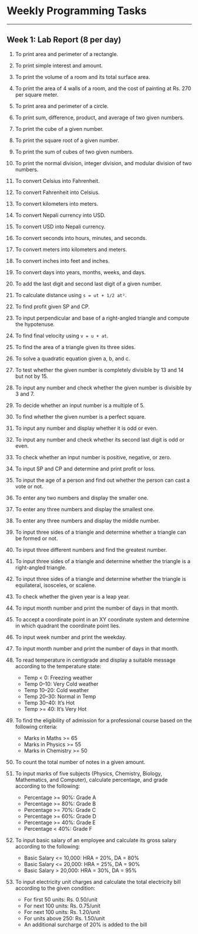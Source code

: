 # Weekly Programming Tasks

---

## Week 1: Lab Report (8 per day)

1. To print area and perimeter of a rectangle.  
2. To print simple interest and amount.  
3. To print the volume of a room and its total surface area.  
4. To print the area of 4 walls of a room, and the cost of painting at Rs. 270 per square meter.  
5. To print area and perimeter of a circle.  
6. To print sum, difference, product, and average of two given numbers.  
7. To print the cube of a given number.  
8. To print the square root of a given number.  
9. To print the sum of cubes of two given numbers.  
10. To print the normal division, integer division, and modular division of two numbers.  
11. To convert Celsius into Fahrenheit.  
12. To convert Fahrenheit into Celsius.  
13. To convert kilometers into meters.  
14. To convert Nepali currency into USD.  
15. To convert USD into Nepali currency.  
16. To convert seconds into hours, minutes, and seconds.  
17. To convert meters into kilometers and meters.  
18. To convert inches into feet and inches.  
19. To convert days into years, months, weeks, and days.  
20. To add the last digit and second last digit of a given number.  
21. To calculate distance using `s = ut + 1/2 at²`.  
22. To find profit given SP and CP.  
23. To input perpendicular and base of a right-angled triangle and compute the hypotenuse.  
24. To find final velocity using `v = u + at`.  
25. To find the area of a triangle given its three sides.  
26. To solve a quadratic equation given a, b, and c.  
27. To test whether the given number is completely divisible by 13 and 14 but not by 15.  
28. To input any number and check whether the given number is divisible by 3 and 7.  
29. To decide whether an input number is a multiple of 5.  
30. To find whether the given number is a perfect square.  
31. To input any number and display whether it is odd or even.  
32. To input any number and check whether its second last digit is odd or even.  
33. To check whether an input number is positive, negative, or zero.  
34. To input SP and CP and determine and print profit or loss.  
35. To input the age of a person and find out whether the person can cast a vote or not.  
36. To enter any two numbers and display the smaller one.  
37. To enter any three numbers and display the smallest one.  
38. To enter any three numbers and display the middle number.  
39. To input three sides of a triangle and determine whether a triangle can be formed or not.  
40. To input three different numbers and find the greatest number.  
41. To input three sides of a triangle and determine whether the triangle is a right-angled triangle.  
42. To input three sides of a triangle and determine whether the triangle is equilateral, isosceles, or scalene.  
43. To check whether the given year is a leap year.  
44. To input month number and print the number of days in that month.  
45. To accept a coordinate point in an XY coordinate system and determine in which quadrant the coordinate point lies.  
46. To input week number and print the weekday.  
47. To input month number and print the number of days in that month.  
48. To read temperature in centigrade and display a suitable message according to the temperature state:  
    - Temp < 0: Freezing weather  
    - Temp 0–10: Very Cold weather  
    - Temp 10–20: Cold weather  
    - Temp 20–30: Normal in Temp  
    - Temp 30–40: It’s Hot  
    - Temp >= 40: It’s Very Hot  

49. To find the eligibility of admission for a professional course based on the following criteria:  
    - Marks in Maths >= 65  
    - Marks in Physics >= 55  
    - Marks in Chemistry >= 50  

50. To count the total number of notes in a given amount.  
51. To input marks of five subjects (Physics, Chemistry, Biology, Mathematics, and Computer), calculate percentage, and grade according to the following:  
    - Percentage >= 90%: Grade A  
    - Percentage >= 80%: Grade B  
    - Percentage >= 70%: Grade C  
    - Percentage >= 60%: Grade D  
    - Percentage >= 40%: Grade E  
    - Percentage < 40%: Grade F  

52. To input basic salary of an employee and calculate its gross salary according to the following:  
    - Basic Salary <= 10,000: HRA = 20%, DA = 80%  
    - Basic Salary <= 20,000: HRA = 25%, DA = 90%  
    - Basic Salary > 20,000: HRA = 30%, DA = 95%  

53. To input electricity unit charges and calculate the total electricity bill according to the given condition:  
    - For first 50 units: Rs. 0.50/unit  
    - For next 100 units: Rs. 0.75/unit  
    - For next 100 units: Rs. 1.20/unit  
    - For units above 250: Rs. 1.50/unit  
    - An additional surcharge of 20% is added to the bill 
